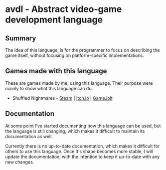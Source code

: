 # avdl - Abstract video-game development language

## Summary

The idea of this language, is for the programmer to focus on describing the game itself,
without focusing on platform-specific implementations.

## Games made with this language

These are games made by me, using this language.
Their purpose were mainly to show what this language can do.

* Shuffled Nightmares -
[Steam](https://store.steampowered.com/app/1289510/) |
[Itch.io](https://darkdimension.itch.io/shuffled-nightmares) |
[GameJolt](https://gamejolt.com/games/shuffled_nightmares/484001)

## Documentation

At some point I've started documenting how this language can be used,
but the language is still changing, which makes it difficult to
maintain its documentation as well.

Currently there is no up-to-date documentation, which makes it difficult
for others to use this language. Once it's shape becomes more stable,
I will update the documentation, with the intention to keep it
up-to-date with any new changes.
